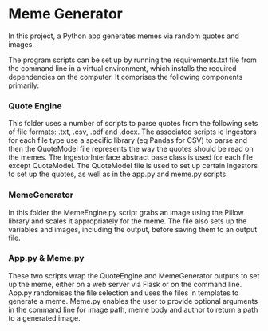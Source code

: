 # Meme Generator
In this project, a Python app generates memes via random quotes and images. 

The program scripts can be set up by running the requirements.txt file from the command line in a virtual environment, which installs the required dependencies on 
the computer. It comprises the following components primarily:

### Quote Engine 
This folder uses a number of scripts to parse quotes from the following sets of file formats: .txt, .csv, .pdf and .docx. The associated scripts ie Ingestors for each
file type use a specific library (eg Pandas for CSV) to parse and then the QuoteModel file represents the way the quotes should be read on the memes. The IngestorInterface abstract base class is used for each file except QuoteModel. The QuoteModel file is used to set up certain ingestors to set up the quotes, as well as in the app.py and meme.py scripts.

### MemeGenerator
In this folder the MemeEngine.py script grabs an image using the Pillow library and scales it appropriately for the meme. The file also sets up the variables
and images, including the output, before saving them to an output file.

### App.py & Meme.py
These two scripts wrap the QuoteEngine and MemeGenerator outputs to set up the meme, either on a web server via Flask or on the command line. App.py
randomises the file selection and uses the files in templates to generate a meme. Meme.py enables the user to provide optional arguments in the command line 
for image path, meme body and author to return a path to a generated image.
